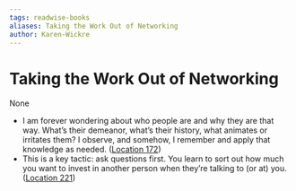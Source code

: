 ```yaml
---
tags: readwise-books
aliases: Taking the Work Out of Networking
author: Karen-Wickre
---
```

# Taking the Work Out of Networking

None

- I am forever wondering about who people are and why they are that way. What’s their demeanor, what’s their history, what animates or irritates them? I observe, and somehow, I remember and apply that knowledge as needed. ([Location 172](https://readwise.io/to_kindle?action=open&asin=B07CL5ZWL9&location=172))
- This is a key tactic: ask questions first. You learn to sort out how much you want to invest in another person when they’re talking to (or at) you. ([Location 221](https://readwise.io/to_kindle?action=open&asin=B07CL5ZWL9&location=221))
